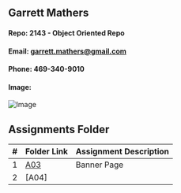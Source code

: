 ## Garrett Mathers

#### Repo: 2143 - Object Oriented Repo
#### Email: garrett.mathers@gmail.com
#### Phone: 469-340-9010
#### Image:
![Image](https://msumustangs.com/images/2021/8/17/Mathers_Garrett_6238.jpg?width=300)

##  Assignments Folder

|   #   | Folder Link | Assignment Description |
| :---: | ----------- | ---------------------- |
|   1    |[A03](https://github.com/gramcracker40/gramcracker40/files/7073068/A03_OOP.zip)|Banner Page|
|   2    |  [A04] | 
